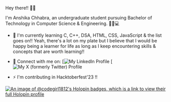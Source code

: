 Hey there!! 👋🏻

I'm Anshika Chhabra, an undergraduate student pursuing Bachelor of Technology in Computer Science & Engineering. 👧🏻💻

 - 📖  I'm currently learning C, C++, DSA, HTML, CSS, JavaScript & the list goes on!! 
 Yeah, there's a lot on my plate but I believe that I would be happy being a learner for life as long as I keep encountering skills & concepts that are worth learning!!

 - 🔗 Connect with me on:
     [![My LinkedIn Profile](https://www.linkedin.com/in/anshika-chhabra-97ab05257)
     [![My X (formerly Twitter) Profile](https://twitter.com/anshikachhabra_?t=3RrhUtepEoxbRAks5AzKbw&s=09)

 - ⚡ I'm contributing in Hacktoberfest'23 !!

  [![An image of @codegirl1812's Holopin badges, which is a link to view their full Holopin profile](https://holopin.me/codegirl1812)](https://holopin.io/@codegirl1812)
